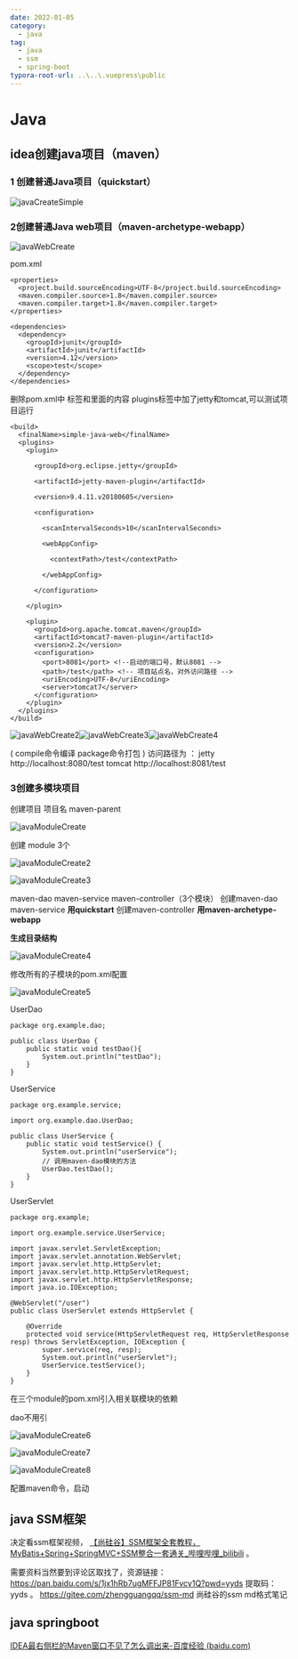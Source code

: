 ```yaml
---
date: 2022-01-05
category:
  - java
tag:
  - java
  - ssm
  - spring-boot
typora-root-url: ..\..\.vuepress\public
---
```


# Java

## **idea创建java项目（maven）** 

### **1 创建普通Java项目（quickstart）** 

![javaCreateSimple](/javaCreateSimple.png)

### 2创建普通Java web项目（maven-archetype-webapp） 

![javaWebCreate](/javaWebCreate.png)



 pom.xml 

```
<properties>
  <project.build.sourceEncoding>UTF-8</project.build.sourceEncoding>
  <maven.compiler.source>1.8</maven.compiler.source>
  <maven.compiler.target>1.8</maven.compiler.target>
</properties>

<dependencies>
  <dependency>
    <groupId>junit</groupId>
    <artifactId>junit</artifactId>
    <version>4.12</version>
    <scope>test</scope>
  </dependency>
</dependencies>
```

 删除pom.xml中  <pluginManagement></pluginManagement>  标签和里面的内容
plugins标签中加了jetty和tomcat,可以测试项目运行 

```
<build>
  <finalName>simple-java-web</finalName>
  <plugins>
    <plugin>

      <groupId>org.eclipse.jetty</groupId>

      <artifactId>jetty-maven-plugin</artifactId>

      <version>9.4.11.v20180605</version>

      <configuration>

        <scanIntervalSeconds>10</scanIntervalSeconds>

        <webAppConfig>

          <contextPath>/test</contextPath>

        </webAppConfig>

      </configuration>

    </plugin>

    <plugin>
      <groupId>org.apache.tomcat.maven</groupId>
      <artifactId>tomcat7-maven-plugin</artifactId>
      <version>2.2</version>
      <configuration>
        <port>8081</port> <!--启动的端口号，默认8081 -->
        <path>/test</path> <!-- 项目站点名，对外访问路径 -->
        <uriEncoding>UTF-8</uriEncoding>
        <server>tomcat7</server>
      </configuration>
    </plugin>
  </plugins>
</build>
```

![javaWebCreate2](/javaWebCreate2.png)![javaWebCreate3](/javaWebCreate3.png)![javaWebCreate4](/javaWebCreate4.png)



 (   compile命令编译   package命令打包   )
访问路径为 ：
jetty   http://localhost:8080/test
 tomcat    http://localhost:8081/test 



### **3创建多模块项目** 

 创建项目  项目名 maven-parent 



![javaModuleCreate](/javaModuleCreate.png)

 创建 module  3个 



![javaModuleCreate2](/javaModuleCreate2.png)

![javaModuleCreate3](/javaModuleCreate3.png)

 maven-dao     maven-service     maven-controller（3个模块）
创建maven-dao   maven-service    **用quickstart**
创建maven-controller **用maven-archetype-webapp** 

 **生成目录结构** 

![javaModuleCreate4](/javaModuleCreate4.png)

 修改所有的子模块的pom.xml配置 

![javaModuleCreate5](/javaModuleCreate5.png)

UserDao

```
package org.example.dao;

public class UserDao {
    public static void testDao(){
        System.out.println("testDao");
    }
}
```

 UserService 

```
package org.example.service;

import org.example.dao.UserDao;

public class UserService {
    public static void testService() {
        System.out.println("userService");
        // 调用maven-dao模块的方法
        UserDao.testDao();
    }
}
```

 UserServlet 

```
package org.example;

import org.example.service.UserService;

import javax.servlet.ServletException;
import javax.servlet.annotation.WebServlet;
import javax.servlet.http.HttpServlet;
import javax.servlet.http.HttpServletRequest;
import javax.servlet.http.HttpServletResponse;
import java.io.IOException;

@WebServlet("/user")
public class UserServlet extends HttpServlet {

    @Override
    protected void service(HttpServletRequest req, HttpServletResponse resp) throws ServletException, IOException {
        super.service(req, resp);
        System.out.println("userServlet");
        UserService.testService();
    }
}
```




在三个module的pom.xml引入相关联模块的依赖

dao不用引  

![javaModuleCreate6](/javaModuleCreate6.png)

![javaModuleCreate7](/javaModuleCreate7.png)

![javaModuleCreate8](/javaModuleCreate8.png)

 配置maven命令，启动 



## java SSM框架

决定看ssm框架视频， [【尚硅谷】SSM框架全套教程，MyBatis+Spring+SpringMVC+SSM整合一套通关_哔哩哔哩_bilibili](https://www.bilibili.com/video/BV1Ya411S7aT/?spm_id_from=333.337.search-card.all.click&vd_source=f25f5a8d75a3a60d5a288f726803ec11) 。

 需要资料当然要到评论区取找了，资源链接：https://pan.baidu.com/s/1jx1hRb7ugMFFJP81Fvcy1Q?pwd=yyds 提取码：yyds 。     https://gitee.com/zhengguangqq/ssm-md   尚硅谷的ssm md格式笔记 

## java  springboot

 [IDEA最右侧栏的Maven窗口不见了怎么调出来-百度经验 (baidu.com)](https://jingyan.baidu.com/article/48b558e35cbfc73e39c09a4e.html) 

